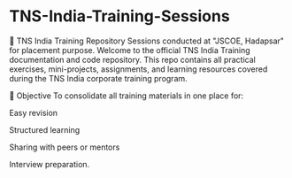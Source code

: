 # TNS-India-Training-Sessions
📘 TNS India Training Repository Sessions conducted at "JSCOE, Hadapsar" for placement purpose.
Welcome to the official TNS India Training documentation and code repository. This repo contains all practical exercises, mini-projects, assignments, and learning resources covered during the TNS India corporate training program.

🎯 Objective
To consolidate all training materials in one place for:

Easy revision

Structured learning

Sharing with peers or mentors

Interview preparation.
